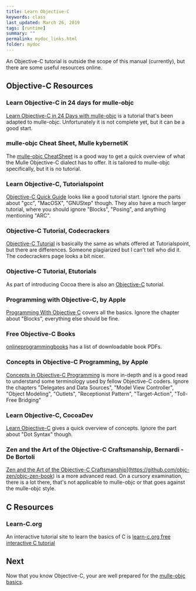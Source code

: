 ```yaml
---
title: Learn Objective-C
keywords: class
last_updated: March 26, 2019
tags: [runtime]
summary: ""
permalink: mydoc_links.html
folder: mydoc
---
```


An Objective-C tutorial is outside the scope of this manual (currently), but
there are some useful resources online.

## Objective-C Resources

### Learn Objective-C in 24 days for mulle-objc

[Learn Objective-C in 24 Days with mulle-objc](https://github.com/mulle-objc/Learn-Mulle-Objective-C-in-24-Days) is
a tutorial that's been adapted to mulle-objc. Unfortunately it is not complete yet, but it can be a good start.

### mulle-objc Cheat Sheet, Mulle kybernetiK

The [mulle-objc CheatSheet](//github.com/mulle-objc/Objective-C-CheatSheet)
is a good way to get a quick overview of what the Mulle Objective-C dialect
has to offer. It is tailored to mulle-objc specifically, but it is no tutorial.


### Learn Objective-C, Tutorialspoint

[Objective-C Quick Guide](https://www.tutorialspoint.com/objective_c/objective_c_quick_guide.htm) looks like
a good tutorial start. Ignore the parts about "gcc", "MacOSX", "GNUStep"
though. They also have a much larger tutorial, where you should ignore
"Blocks", "Posing", and anything mentioning "ARC".

### Objective-C Tutorial, Codecrackers

[Objective-C Tutorial](https://codescracker.com/objective-c/index.htm) is
basically the same as whats offered at Tutorialspoint, but there are
differences. Someone plagiarized but I can't tell who did it.
The codecrackers page looks a bit nicer.

### Objective-C Tutorial, Etutorials

As part of introducing Cocoa there is also an [Objective-C](https://etutorials.org/Programming/Cocoa/Part+I+Introducing+Cocoa/Chapter+1.+Objective-C/) tutorial.

### Programming with Objective-C, by Apple

[Programming With Objective C](https://developer.apple.com/library/archive/documentation/Cocoa/Conceptual/ProgrammingWithObjectiveC/Introduction/Introduction.html) covers all the basics.
Ignore the chapter about "Blocks", everything else should be fine.

### Free Objective-C Books

[onlineprogrammingbooks](https://www.onlineprogrammingbooks.com/objective-c/) has a list of downloadable book PDFs.

### Concepts in Objective-C Programming, by Apple

[Concepts in Objective-C Programming](https://developer.apple.com/library/archive/documentation/General/Conceptual/CocoaEncyclopedia/Introduction/Introduction.html) is more in-depth and is a
good read to understand some terminology used by fellow Objective-C coders.
Ignore the chapters "Delegates and Data Sources", "Model View Controller",
"Object Modeling", "Outlets", "Receptionist Pattern", "Target-Action", "Toll-Free Bridging"


### Learn Objective-C, CocoaDev

[Learn Objective-C](https://www.cocoadevcentral.com/d/learn_objectivec) gives a
quick overview of concepts. Ignore the part about "Dot Syntax" though.



### Zen and the Art of the Objective-C Craftsmanship, Bernardi - De Bortoli

[Zen and the Art of the Objective-C Craftsmanship](https://github.com/objc-zen/objc-zen-book)](https://github.com/objc-zen/objc-zen-book) is a more advanced read. On a cursory examination,
there is a lot there, that's not applicable to mulle-objc or that goes against the mulle-objc
style.

## C Resources


### Learn-C.org

An interactive tutorial site to learn the basics of C is
[learn-c.org free interactive C tutorial](https://www.learn-c.org)


## Next

Now that you know Objective-C, your are well prepared for the [mulle-objc basics](mydoc_basics.html).
